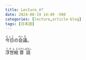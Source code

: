 ```yaml
---
title: Lecture_#7
date: 2024-08-19 14:49 -500
categories: [lecture,article-blog]
tags: [日本語]
---
```




<ruby><rb>今日<rt>きょう</ruby>の<ruby><rb>会<rt>かい<rb>議<rt>ぎ</ruby>。



<ruby><rb>浮世絵<rt>うきよえ<rb>昔話<rt>むかしばなし</ruby>



<script>document.addEventListener("DOMContentLoaded", function () {
    // Find all text nodes in the document
    const walker = document.createTreeWalker(document.body, NodeFilter.SHOW_TEXT, null, false);
    let node;

    while (node = walker.nextNode()) {
        // Regex to match A[B] pattern
        let regex = /([^\[\]]+)\[([^\[\]]+)\]/g;
        if (node.nodeValue.match(regex)) {
            // Replace the matching text with the desired format
            let newText = node.nodeValue.replace(regex, '<ruby><rt>$1</rt>$2</ruby>');

            // Create a temporary container for the new HTML
            let span = document.createElement('span');
            span.innerHTML = newText;

            // Replace the original text node with the new HTML
            node.parentNode.replaceChild(span, node);
        }
    }
});
</script>
